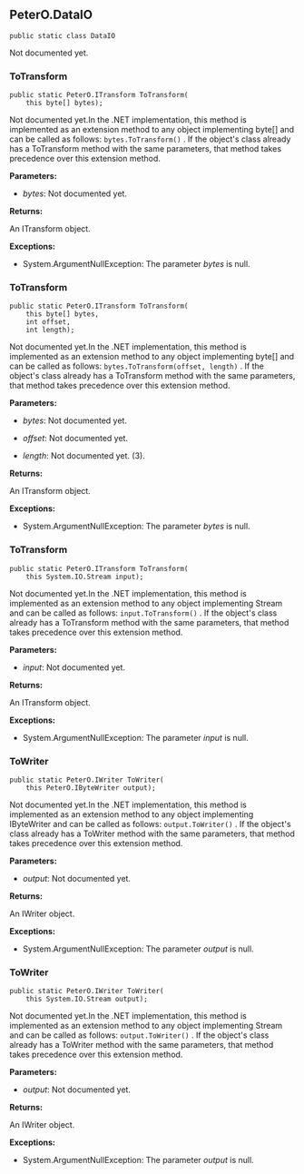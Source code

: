 ## PeterO.DataIO

    public static class DataIO

Not documented yet.

### ToTransform

    public static PeterO.ITransform ToTransform(
        this byte[] bytes);

Not documented yet.In the .NET implementation, this method is implemented as an extension method to any object implementing byte[] and can be called as follows:  `bytes.ToTransform()` . If the object's class already has a ToTransform method with the same parameters, that method takes precedence over this extension method.

<b>Parameters:</b>

 * <i>bytes</i>: Not documented yet.

<b>Returns:</b>

An ITransform object.

<b>Exceptions:</b>

 * System.ArgumentNullException:
The parameter  <i>bytes</i>
 is null.

### ToTransform

    public static PeterO.ITransform ToTransform(
        this byte[] bytes,
        int offset,
        int length);

Not documented yet.In the .NET implementation, this method is implemented as an extension method to any object implementing byte[] and can be called as follows:  `bytes.ToTransform(offset, length)` . If the object's class already has a ToTransform method with the same parameters, that method takes precedence over this extension method.

<b>Parameters:</b>

 * <i>bytes</i>: Not documented yet.

 * <i>offset</i>: Not documented yet.

 * <i>length</i>: Not documented yet. (3).

<b>Returns:</b>

An ITransform object.

<b>Exceptions:</b>

 * System.ArgumentNullException:
The parameter  <i>bytes</i>
 is null.

### ToTransform

    public static PeterO.ITransform ToTransform(
        this System.IO.Stream input);

Not documented yet.In the .NET implementation, this method is implemented as an extension method to any object implementing Stream and can be called as follows:  `input.ToTransform()` . If the object's class already has a ToTransform method with the same parameters, that method takes precedence over this extension method.

<b>Parameters:</b>

 * <i>input</i>: Not documented yet.

<b>Returns:</b>

An ITransform object.

<b>Exceptions:</b>

 * System.ArgumentNullException:
The parameter  <i>input</i>
 is null.

### ToWriter

    public static PeterO.IWriter ToWriter(
        this PeterO.IByteWriter output);

Not documented yet.In the .NET implementation, this method is implemented as an extension method to any object implementing IByteWriter and can be called as follows:  `output.ToWriter()` . If the object's class already has a ToWriter method with the same parameters, that method takes precedence over this extension method.

<b>Parameters:</b>

 * <i>output</i>: Not documented yet.

<b>Returns:</b>

An IWriter object.

<b>Exceptions:</b>

 * System.ArgumentNullException:
The parameter  <i>output</i>
 is null.

### ToWriter

    public static PeterO.IWriter ToWriter(
        this System.IO.Stream output);

Not documented yet.In the .NET implementation, this method is implemented as an extension method to any object implementing Stream and can be called as follows:  `output.ToWriter()` . If the object's class already has a ToWriter method with the same parameters, that method takes precedence over this extension method.

<b>Parameters:</b>

 * <i>output</i>: Not documented yet.

<b>Returns:</b>

An IWriter object.

<b>Exceptions:</b>

 * System.ArgumentNullException:
The parameter  <i>output</i>
 is null.
